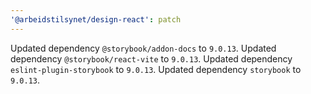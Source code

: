 ```yaml
---
'@arbeidstilsynet/design-react': patch
---
```


Updated dependency `@storybook/addon-docs` to `9.0.13`.
Updated dependency `@storybook/react-vite` to `9.0.13`.
Updated dependency `eslint-plugin-storybook` to `9.0.13`.
Updated dependency `storybook` to `9.0.13`.
